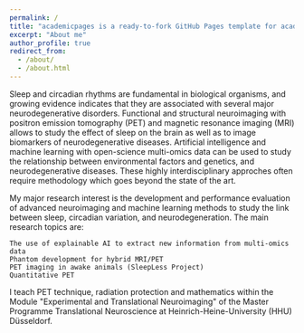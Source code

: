 ```yaml
---
permalink: /
title: "academicpages is a ready-to-fork GitHub Pages template for academic personal websites"
excerpt: "About me"
author_profile: true
redirect_from: 
  - /about/
  - /about.html
---
```


Sleep and circadian rhythms are fundamental in biological organisms, and growing evidence indicates that they are associated with several major neurodegenerative disorders. Functional and structural neuroimaging with positron emission tomography (PET) and magnetic resonance imaging (MRI) allows to study the effect of sleep on the brain as well as to image biomarkers of neurodegenerative diseases. Artificial intelligence and machine learning with open-science multi-omics data can be used to study the relationship between environmental factors and genetics, and neurodegenerative diseases. These highly interdisciplinary approches often require methodology which goes beyond the state of the art.

My major research interest is the development and performance evaluation of advanced neuroimaging and machine learning methods to study the link between sleep, circadian variation, and neurodegeneration. The main research topics are:

    The use of explainable AI to extract new information from multi-omics data
    Phantom development for hybrid MRI/PET
    PET imaging in awake animals (SleepLess Project)
    Quantitative PET

I teach PET technique, radiation protection and mathematics within the Module "Experimental and Translational Neuroimaging" of the Master Programme Translational Neuroscience at Heinrich-Heine-University (HHU) Düsseldorf.